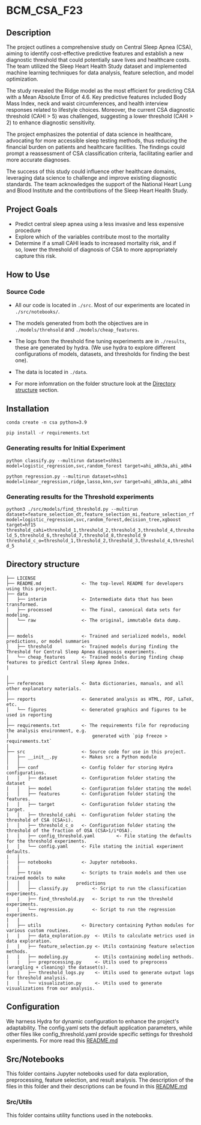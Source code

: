 # BCM_CSA_F23

## Description
The project outlines a comprehensive study on Central Sleep Apnea (CSA), aiming to identify cost-effective predictive features and establish a new diagnostic threshold that could potentially save lives and healthcare costs. The team utilized the Sleep Heart Health Study dataset and implemented machine learning techniques for data analysis, feature selection, and model optimization.

The study revealed the Ridge model as the most efficient for predicting CSA with a Mean Absolute Error of 4.6. Key predictive features included Body Mass Index, neck and waist circumferences, and health interview responses related to lifestyle choices. Moreover, the current CSA diagnostic threshold (CAHI > 5) was challenged, suggesting a lower threshold (CAHI > 2) to enhance diagnostic sensitivity.

The project emphasizes the potential of data science in healthcare, advocating for more accessible sleep testing methods, thus reducing the financial burden on patients and healthcare facilities. The findings could prompt a reassessment of CSA classification criteria, facilitating earlier and more accurate diagnoses.

The success of this study could influence other healthcare domains, leveraging data science to challenge and improve existing diagnostic standards. The team acknowledges the support of the National Heart Lung and Blood Institute and the contributions of the Sleep Heart Health Study.

## Project Goals
 - Predict central sleep apnea using a less invasive and less expensive   procedure
 - Explore which of the variables contribute most to the mortality
 - Determine if a small CAHI leads to increased mortality risk, and if  
   so, lower the  threshold of diagnosis of CSA to more appropriately   
   capture this risk.

## How to Use
### Source Code

 - All our code is located in `./src`. Most of our experiments are located in `./src/notebooks/`. 
 - The models generated from both the    objectives are in  `./models/threhsold` and    `./models/cheap_features`.

 - The logs from the threshold fine tuning experiments are in    `./results`, these are generated by hydra. (We use hydra to explore different configurations of models, datasets, and thresholds for finding the best one). 
 - The data is located in `./data`.
 - For more infomration on the folder structure look at the [Directory structure](#directory-structure) section.

## Installation
`conda create -n csa python=3.9`

`pip install -r requirements.txt`

### Generating results for Initial Experiment
`python classify.py --multirun dataset=shhs1 model=logistic_regression,svc,random_forest target=ahi_a0h3a,ahi_a0h4`

`python regression.py --multirun dataset=shhs1 model=linear_regression,ridge,lasso,knn,svr target=ahi_a0h3a,ahi_a0h4`

### Generating results for the Threshold experiments

`python3 ./src/models/find_threshold.py --multirun dataset=feature_selection_dt,feature_selection_mi,feature_selection_rf model=logistic_regression,svc,random_forest,decision_tree,xgboost target=hf15 threshold_cahi=threshold_1,threshold_2,threshold_3,threshold_4,threshold_5,threshold_6,threshold_7,threshold_8,threshold_9 threshold_c_o=threshold_1,threshold_2,threshold_3,threshold_4,threshold_5`

## Directory structure

```nohighlight
├── LICENSE
├── README.md               <- The top-level README for developers using this project.
├── data
│   ├── interim             <- Intermediate data that has been transformed.
│   ├── processed           <- The final, canonical data sets for modeling.
│   └── raw                 <- The original, immutable data dump.
│
│
├── models                  <- Trained and serialized models, model predictions, or model summaries
│   ├── threshold           <- Trained models during finding the Threshold for Central Sleep Apnea diagnosis experiments.
│   └── cheap_features      <- Trained models during finding cheap features to predict Central Sleep Apnea Index.
|

│
├── references              <- Data dictionaries, manuals, and all other explanatory materials.
│
├── reports                 <- Generated analysis as HTML, PDF, LaTeX, etc.
│   └── figures             <- Generated graphics and figures to be used in reporting
│
├── requirements.txt        <- The requirements file for reproducing the analysis environment, e.g.
│                               generated with `pip freeze > requirements.txt`
│
├── src                     <- Source code for use in this project.
│   ├── __init__.py         <- Makes src a Python module
│   │
|   ├── conf                <- Config folder for storing Hydra configurations.
|   │   ├── dataset         <- Configuration folder stating the dataset
|   │   ├── model           <- Configuration folder stating the model
|   │   ├── features        <- Configuration folder stating the features.
|   │   ├── target          <- Configuration folder stating the target.
|   │   ├── threshold_cahi  <- Configuration folder stating the threshold of CSA (CSA>i).
|   │   ├── threshold_c_o   <- Configuration folder stating the threshold of the fraction of OSA (CSA>1/i*OSA).
|   │   ├── config_threshold.yaml        <- File stating the defaults for the threshold experiments.
|   │   └── config.yaml     <- File stating the initial experiment defaults.
|   │ 
|   ├── notebooks           <- Jupyter notebooks. 
|   |
│   ├── train               <- Scripts to train models and then use trained models to make
│   │   │                 predictions
│   │   ├── classify.py         <- Script to run the classification experiments.
│   |   ├── find_threshold.py   <- Script to run the threshold experiments.
|   |   └── regression.py       <- Script to run the regression experiments.
|   |
|   ├── utils               <- Directory containing Python modules for various custom routines.
|   |   ├── data_exploration.py  <- Utils to calculate metrics used in data exploration.
|   |   ├── feature_selection.py <- Utils containing feature selection methods.
|   |   ├── modeling.py          <- Utils containing modeling methods.
|   |   ├── preprocessing.py     <- Utils used to preprocess (wrangling + cleaning) the dataset(s).
|   |   ├── threshold_logs.py    <- Utils used to generate output logs for threshold analysis.
|   |   └── visualization.py     <- Utils used to generate visualizations from our analysis.

```

## Configuration

We harness Hydra for dynamic configuration to enhance the project's adaptability. The config.yaml sets the default application parameters, while other files like config_threshold.yaml provide specific settings for threshold experiments. For more read this [README.md](./src/conf/README.md)

## Src/Notebooks

This folder contains Jupyter notebooks used for data exploration, preprocessing, feature selection, and result analysis. The description of the files in this folder and their descriptions can be found in this [README.md](./src/notebooks/README.md)

### Src/Utils

This folder contains utility functions used in the notebooks.
